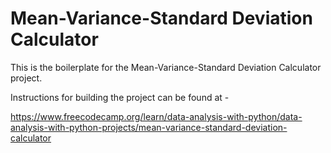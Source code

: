 # Mean-Variance-Standard Deviation Calculator

This is the boilerplate for the Mean-Variance-Standard Deviation Calculator project. 

Instructions for building the project can be found at -

https://www.freecodecamp.org/learn/data-analysis-with-python/data-analysis-with-python-projects/mean-variance-standard-deviation-calculator
